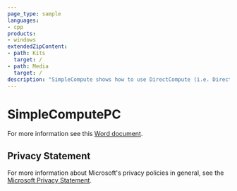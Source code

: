 ```yaml
---
page_type: sample
languages:
- cpp
products:
- windows
extendedZipContent:
- path: Kits
  target: /
- path: Media
  target: /
description: "SimpleCompute shows how to use DirectCompute (i.e. Direct3D Compute Shader) for DirectX 11."
---
```


# SimpleComputePC

For more information see this [Word document](https://github.com/microsoft/Xbox-ATG-Samples/blob/master/PCSamples/IntroGraphics/SimpleComputePC/Readme.docx).

## Privacy Statement

For more information about Microsoft's privacy policies in general, see the [Microsoft Privacy Statement](https://privacy.microsoft.com/en-us/privacystatement/).
